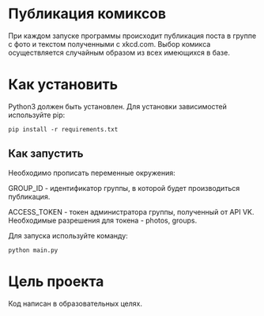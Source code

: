 # Публикация комиксов
При каждом запуске программы происходит публикация поста в группе с фото и текстом полученными с xkcd.com. Выбор комикса осуществляется случайным образом из всех имеющихся в базе.

# Как установить
Python3 должен быть установлен. Для установки зависимостей используйте pip:
```
pip install -r requirements.txt
```

## Как запустить
Необходимо прописать переменные окружения:

GROUP_ID - идентификатор группы, в которой будет производиться публикация.

ACCESS_TOKEN - токен администратора группы, полученный от API VK. Необходимые разрешения для токена - photos, groups.

Для запуска используйте команду:
```
python main.py
```

# Цель проекта
Код написан в образовательных целях.
